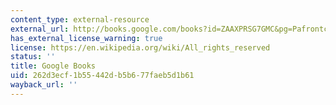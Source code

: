```yaml
---
content_type: external-resource
external_url: http://books.google.com/books?id=ZAAXPRSG7GMC&pg=Pafrontcover
has_external_license_warning: true
license: https://en.wikipedia.org/wiki/All_rights_reserved
status: ''
title: Google Books
uid: 262d3ecf-1b55-442d-b5b6-77faeb5d1b61
wayback_url: ''
---
```

